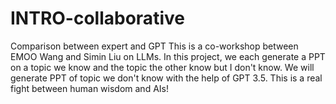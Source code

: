 # INTRO-collaborative
Comparison between expert and GPT
This is a co-workshop between EMOO Wang and Simin Liu on LLMs. In this project, we each generate a PPT on a topic we know and the topic the other know but I don't know.
We will generate PPT of topic we don't know with the help of GPT 3.5.
This is a real fight between human wisdom and AIs!
